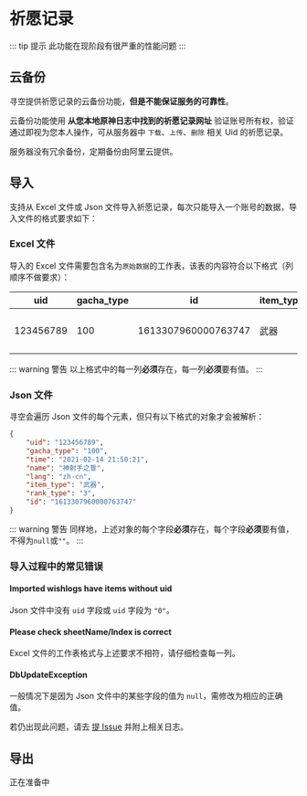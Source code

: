 # 祈愿记录

::: tip 提示
此功能在现阶段有很严重的性能问题
:::

## 云备份

寻空提供祈愿记录的云备份功能，**但是不能保证服务的可靠性**。

云备份功能使用 **从您本地原神日志中找到的祈愿记录网址** 验证账号所有权，验证通过即视为您本人操作，可从服务器中 `下载`、`上传`、`删除` 相关 Uid 的祈愿记录。

服务器没有冗余备份，定期备份由阿里云提供。

## 导入

支持从 Excel 文件或 Json 文件导入祈愿记录，每次只能导入一个账号的数据，导入文件的格式要求如下：

### Excel 文件

导入的 Excel 文件需要包含名为`原始数据`的工作表，该表的内容符合以下格式（列顺序不做要求）：

| uid       | gacha_type | id                  | item_type | lang  | name       | rank_type | time                 |
| --------- | ---------- | ------------------- | --------- | ----- | ---------- | --------- | -------------------- |
| 123456789 | 100        | 1613307960000763747 | 武器      | zh-cn | 神射手之誓 | 3         | 2021-02-14  21:50:21 |

::: warning 警告
以上格式中的每一列**必须**存在，每一列**必须**要有值。
:::

### Json 文件

寻空会遍历 Json 文件的每个元素，但只有以下格式的对象才会被解析：

``` json
{
    "uid": "123456789",
    "gacha_type": "100",
    "time": "2021-02-14 21:50:21",
    "name": "神射手之誓",
    "lang": "zh-cn",
    "item_type": "武器",
    "rank_type": "3",
    "id": "1613307960000763747"
}
```

::: warning 警告
同样地，上述对象的每个字段**必须**存在，每个字段**必须**要有值，不得为`null`或`""`。
:::

### 导入过程中的常见错误

#### Imported wishlogs have items without uid

Json 文件中没有 `uid` 字段或 `uid` 字段为 `"0"`。

#### Please check sheetName/Index is correct

Excel 文件的工作表格式与上述要求不相符，请仔细检查每一列。

#### DbUpdateException

一般情况下是因为 Json 文件中的某些字段的值为 `null`，需修改为相应的正确值。

若仍出现此问题，请去 [提 Issue](https://github.com/Scighost/Xunkong/issues) 并附上相关日志。

## 导出

正在准备中
